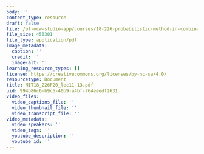 ```yaml
---
body: ''
content_type: resource
draft: false
file: /ol-ocw-studio-app/courses/18-226-probabilistic-method-in-combinatorics-fall-2020/mit18_226f20_lec11-13.pdf
file_size: 456301
file_type: application/pdf
image_metadata:
  caption: ''
  credit: ''
  image-alt: ''
learning_resource_types: []
license: https://creativecommons.org/licenses/by-nc-sa/4.0/
resourcetype: Document
title: MIT18_226F20_lec11-13.pdf
uid: 994b86c6-b9c5-40b9-a4bf-764eeedf2631
video_files:
  video_captions_file: ''
  video_thumbnail_file: ''
  video_transcript_file: ''
video_metadata:
  video_speakers: ''
  video_tags: ''
  youtube_description: ''
  youtube_id: ''
---
```

